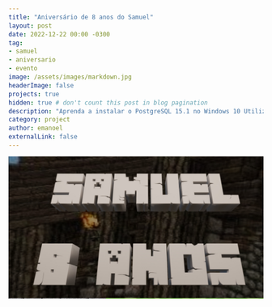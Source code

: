 ```yaml
---
title: "Aniversário de 8 anos do Samuel"
layout: post
date: 2022-12-22 00:00 -0300
tag: 
- samuel
- aniversario
- evento
image: /assets/images/markdown.jpg
headerImage: false
projects: true
hidden: true # don't count this post in blog pagination
description: "Aprenda a instalar o PostgreSQL 15.1 no Windows 10 Utilizando o Ansible"
category: project
author: emanoel
externalLink: false
---
```

![header](https://github.com/emanoelopes/emanoelopes.github.io/blob/master/assets/images/samuel8anos.png)
